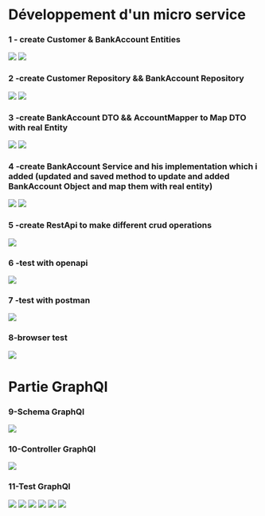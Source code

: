 
# Développement d'un micro service
### 1 - create Customer & BankAccount Entities
<img src="ScreenShot/12.png">
<img src="ScreenShot/11.png">

### 2 -create Customer Repository && BankAccount Repository
<img src="ScreenShot/rp.png">
<img src="ScreenShot/rpc.png">

### 3 -create BankAccount DTO && AccountMapper to Map DTO with real Entity
<img src="ScreenShot/dto1.png">
<img src="ScreenShot/dto2.png">

### 4 -create BankAccount Service and his implementation which i added (updated and saved method to update and added BankAccount Object and map them with real entity)
<img src="ScreenShot/ser.png">
<img src="ScreenShot/impl.png">


### 5 -create RestApi to make different crud operations
<img src="ScreenShot/c2.png">

### 6 -test with openapi
<img src="ScreenShot/9.png">

### 7 -test with postman
<img src="ScreenShot/10.png">

### 8-browser test
<img src="ScreenShot/bro.png">


# Partie GraphQl

### 9-Schema GraphQl

<img src="ScreenShot/sc.png">

### 10-Controller GraphQl
<img src="ScreenShot/ctG.png">

### 11-Test GraphQl
<img src="ScreenShot/1.png">
<img src="ScreenShot/3.png">
<img src="ScreenShot/4.png">
<img src="ScreenShot/5.png">
<img src="ScreenShot/6.png">
<img src="ScreenShot/7.png">

